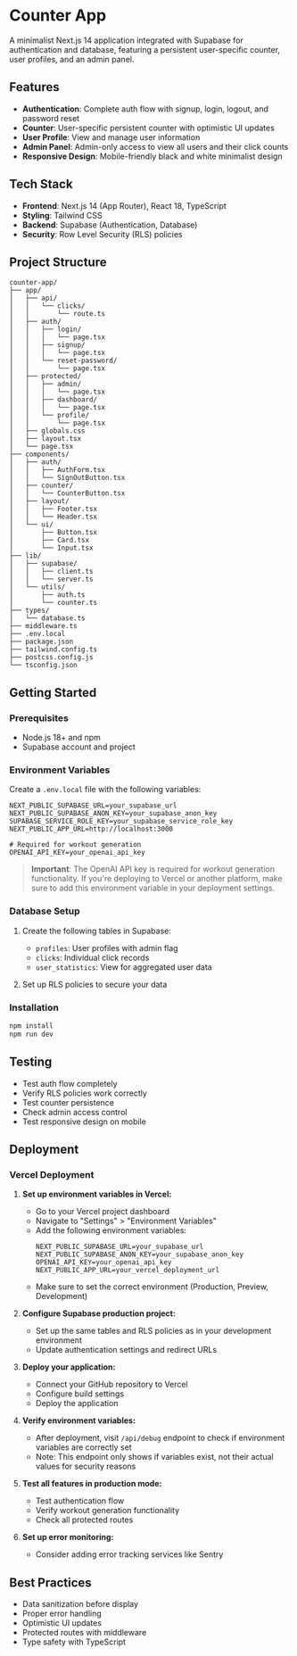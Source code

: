 # Counter App

A minimalist Next.js 14 application integrated with Supabase for authentication and database, featuring a persistent user-specific counter, user profiles, and an admin panel.

## Features

- **Authentication**: Complete auth flow with signup, login, logout, and password reset
- **Counter**: User-specific persistent counter with optimistic UI updates
- **User Profile**: View and manage user information
- **Admin Panel**: Admin-only access to view all users and their click counts
- **Responsive Design**: Mobile-friendly black and white minimalist design

## Tech Stack

- **Frontend**: Next.js 14 (App Router), React 18, TypeScript
- **Styling**: Tailwind CSS
- **Backend**: Supabase (Authentication, Database)
- **Security**: Row Level Security (RLS) policies

## Project Structure

```
counter-app/
├── app/
│   ├── api/
│   │   └── clicks/
│   │       └── route.ts
│   ├── auth/
│   │   ├── login/
│   │   │   └── page.tsx
│   │   ├── signup/
│   │   │   └── page.tsx
│   │   └── reset-password/
│   │       └── page.tsx
│   ├── protected/
│   │   ├── admin/
│   │   │   └── page.tsx
│   │   ├── dashboard/
│   │   │   └── page.tsx
│   │   └── profile/
│   │       └── page.tsx
│   ├── globals.css
│   ├── layout.tsx
│   └── page.tsx
├── components/
│   ├── auth/
│   │   ├── AuthForm.tsx
│   │   └── SignOutButton.tsx
│   ├── counter/
│   │   └── CounterButton.tsx
│   ├── layout/
│   │   ├── Footer.tsx
│   │   └── Header.tsx
│   └── ui/
│       ├── Button.tsx
│       ├── Card.tsx
│       └── Input.tsx
├── lib/
│   ├── supabase/
│   │   ├── client.ts
│   │   └── server.ts
│   └── utils/
│       ├── auth.ts
│       └── counter.ts
├── types/
│   └── database.ts
├── middleware.ts
├── .env.local
├── package.json
├── tailwind.config.ts
├── postcss.config.js
└── tsconfig.json
```

## Getting Started

### Prerequisites

- Node.js 18+ and npm
- Supabase account and project

### Environment Variables

Create a `.env.local` file with the following variables:

```
NEXT_PUBLIC_SUPABASE_URL=your_supabase_url
NEXT_PUBLIC_SUPABASE_ANON_KEY=your_supabase_anon_key
SUPABASE_SERVICE_ROLE_KEY=your_supabase_service_role_key
NEXT_PUBLIC_APP_URL=http://localhost:3000

# Required for workout generation
OPENAI_API_KEY=your_openai_api_key
```

> **Important**: The OpenAI API key is required for workout generation functionality. If you're deploying to Vercel or another platform, make sure to add this environment variable in your deployment settings.

### Database Setup

1. Create the following tables in Supabase:
   - `profiles`: User profiles with admin flag
   - `clicks`: Individual click records
   - `user_statistics`: View for aggregated user data

2. Set up RLS policies to secure your data

### Installation

```bash
npm install
npm run dev
```

## Testing

- Test auth flow completely
- Verify RLS policies work correctly
- Test counter persistence
- Check admin access control
- Test responsive design on mobile

## Deployment

### Vercel Deployment

1. **Set up environment variables in Vercel:**
   - Go to your Vercel project dashboard
   - Navigate to "Settings" > "Environment Variables"
   - Add the following environment variables:
     ```
     NEXT_PUBLIC_SUPABASE_URL=your_supabase_url
     NEXT_PUBLIC_SUPABASE_ANON_KEY=your_supabase_anon_key
     OPENAI_API_KEY=your_openai_api_key
     NEXT_PUBLIC_APP_URL=your_vercel_deployment_url
     ```
   - Make sure to set the correct environment (Production, Preview, Development)

2. **Configure Supabase production project:**
   - Set up the same tables and RLS policies as in your development environment
   - Update authentication settings and redirect URLs

3. **Deploy your application:**
   - Connect your GitHub repository to Vercel
   - Configure build settings
   - Deploy the application

4. **Verify environment variables:**
   - After deployment, visit `/api/debug` endpoint to check if environment variables are correctly set
   - Note: This endpoint only shows if variables exist, not their actual values for security reasons

5. **Test all features in production mode:**
   - Test authentication flow
   - Verify workout generation functionality
   - Check all protected routes

6. **Set up error monitoring:**
   - Consider adding error tracking services like Sentry

## Best Practices

- Data sanitization before display
- Proper error handling
- Optimistic UI updates
- Protected routes with middleware
- Type safety with TypeScript
